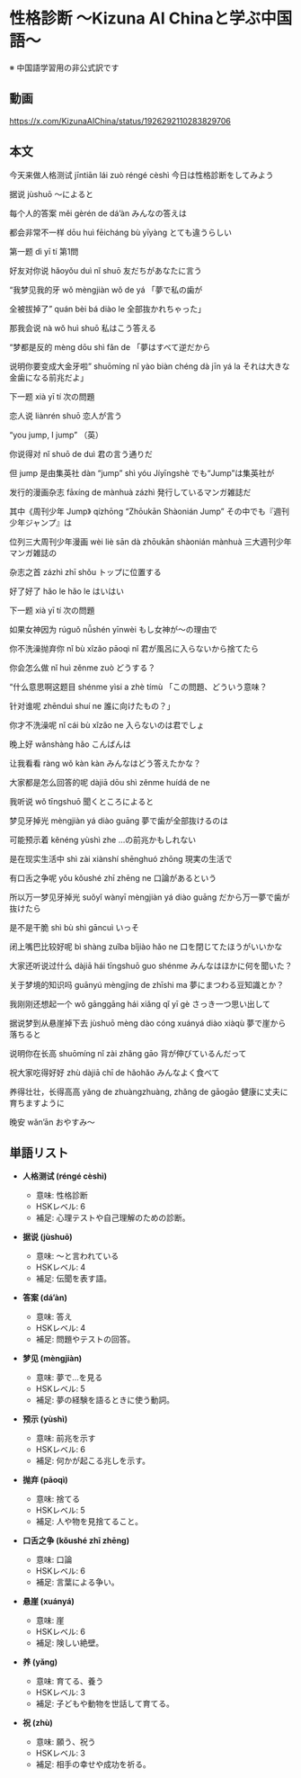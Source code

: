 # 性格診断 〜Kizuna AI Chinaと学ぶ中国語〜
※ 中国語学習用の非公式訳です

## 動画
https://x.com/KizunaAIChina/status/1926292110283829706

## 本文

今天来做人格测试
jīntiān lái zuò réngé cèshì
今日は性格診断をしてみよう

据说
jùshuō
〜によると

每个人的答案
měi gèrén de dá’àn
みんなの答えは

都会非常不一样
dōu huì fēicháng bù yīyàng
とても違うらしい

第一题
dì yī tí
第1問

好友对你说
hǎoyǒu duì nǐ shuō
友だちがあなたに言う

“我梦见我的牙
wǒ mèngjiàn wǒ de yá
「夢で私の歯が

全被拔掉了”
quán bèi bá diào le
全部抜かれちゃった」

那我会说
nà wǒ huì shuō
私はこう答える

“梦都是反的
mèng dōu shì fǎn de
「夢はすべて逆だから

说明你要变成大金牙啦”
shuōmíng nǐ yào biàn chéng dà jīn yá la
それは大きな金歯になる前兆だよ」

下一题
xià yī tí
次の問題

恋人说
liànrén shuō
恋人が言う

“you jump, I jump”
（英）

你说得对
nǐ shuō de duì
君の言う通りだ

但 jump 是由集英社
dàn “jump” shì yóu Jíyīngshè
でも“Jump”は集英社が

发行的漫画杂志
fāxíng de mànhuà zázhì
発行しているマンガ雑誌だ

其中《周刊少年 Jump》
qízhōng “Zhōukān Shàonián Jump”
その中でも『週刊少年ジャンプ』は

位列三大周刊少年漫画
wèi liè sān dà zhōukān shàonián mànhuà
三大週刊少年マンガ雑誌の

杂志之首
zázhì zhī shǒu
トップに位置する

好了好了
hǎo le hǎo le
はいはい

下一题
xià yī tí
次の問題

如果女神因为
rúguǒ nǚshén yīnwèi
もし女神が～の理由で

你不洗澡抛弃你
nǐ bù xǐzǎo pāoqì nǐ
君が風呂に入らないから捨てたら

你会怎么做
nǐ huì zěnme zuò
どうする？

“什么意思啊这题目
shénme yìsi a zhè tímù
「この問題、どういう意味？

针对谁呢
zhēnduì shuí ne
誰に向けたもの？」

你才不洗澡呢
nǐ cái bù xǐzǎo ne
入らないのは君でしょ

晚上好
wǎnshàng hǎo
こんばんは

让我看看
ràng wǒ kàn kàn
みんなはどう答えたかな？

大家都是怎么回答的呢
dàjiā dōu shì zěnme huídá de ne

我听说
wǒ tīngshuō
聞くところによると

梦见牙掉光
mèngjiàn yá diào guāng
夢で歯が全部抜けるのは

可能预示着
kěnéng yùshì zhe
…の前兆かもしれない

是在现实生活中
shì zài xiànshí shēnghuó zhōng
現実の生活で

有口舌之争呢
yǒu kǒushé zhī zhēng ne
口論があるという

所以万一梦见牙掉光
suǒyǐ wànyī mèngjiàn yá diào guāng
だから万一夢で歯が抜けたら

是不是干脆
shì bù shì gāncuì
いっそ

闭上嘴巴比较好呢
bì shàng zuǐba bǐjiào hǎo ne
口を閉じてたほうがいいかな

大家还听说过什么
dàjiā hái tīngshuō guo shénme
みんなはほかに何を聞いた？

关于梦境的知识吗
guānyú mèngjìng de zhīshi ma
夢にまつわる豆知識とか？

我刚刚还想起一个
wǒ gānggāng hái xiǎng qǐ yī gè
さっき一つ思い出して

据说梦到从悬崖掉下去
jùshuō mèng dào cóng xuányá diào xiàqù
夢で崖から落ちると

说明你在长高
shuōmíng nǐ zài zhǎng gāo
背が伸びているんだって

祝大家吃得好好
zhù dàjiā chī de hǎohǎo
みんなよく食べて

养得壮壮，长得高高
yǎng de zhuàngzhuàng, zhǎng de gāogāo
健康に丈夫に育ちますように

晚安
wǎn’ān
おやすみ～

## 単語リスト

* **人格测试 (réngé cèshì)**

  * 意味: 性格診断
  * HSKレベル: 6
  * 補足: 心理テストや自己理解のための診断。

* **据说 (jùshuō)**

  * 意味: 〜と言われている
  * HSKレベル: 4
  * 補足: 伝聞を表す語。

* **答案 (dá’àn)**

  * 意味: 答え
  * HSKレベル: 4
  * 補足: 問題やテストの回答。

* **梦见 (mèngjiàn)**

  * 意味: 夢で…を見る
  * HSKレベル: 5
  * 補足: 夢の経験を語るときに使う動詞。

* **预示 (yùshì)**

  * 意味: 前兆を示す
  * HSKレベル: 6
  * 補足: 何かが起こる兆しを示す。

* **抛弃 (pāoqì)**

  * 意味: 捨てる
  * HSKレベル: 5
  * 補足: 人や物を見捨てること。

* **口舌之争 (kǒushé zhī zhēng)**

  * 意味: 口論
  * HSKレベル: 6
  * 補足: 言葉による争い。

* **悬崖 (xuányá)**

  * 意味: 崖
  * HSKレベル: 6
  * 補足: 険しい絶壁。

* **养 (yǎng)**

  * 意味: 育てる、養う
  * HSKレベル: 3
  * 補足: 子どもや動物を世話して育てる。

* **祝 (zhù)**

  * 意味: 願う、祝う
  * HSKレベル: 3
  * 補足: 相手の幸せや成功を祈る。

